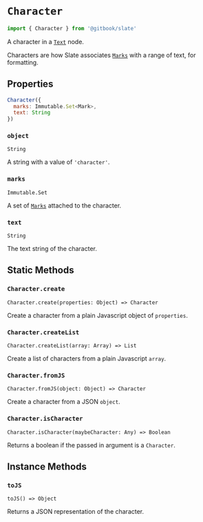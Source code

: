 # `Character`

```js
import { Character } from '@gitbook/slate'
```

A character in a [`Text`](./text.md) node.

Characters are how Slate associates [`Marks`](./mark.md) with a range of text, for formatting.

## Properties

```js
Character({
  marks: Immutable.Set<Mark>,
  text: String
})
```

### `object`

`String`

A string with a value of `'character'`.

### `marks`

`Immutable.Set`

A set of [`Marks`](./mark.md) attached to the character.

### `text`

`String`

The text string of the character.

## Static Methods

### `Character.create`

`Character.create(properties: Object) => Character`

Create a character from a plain Javascript object of `properties`.

### `Character.createList`

`Character.createList(array: Array) => List`

Create a list of characters from a plain Javascript `array`.

### `Character.fromJS`

`Character.fromJS(object: Object) => Character`

Create a character from a JSON `object`.

### `Character.isCharacter`

`Character.isCharacter(maybeCharacter: Any) => Boolean`

Returns a boolean if the passed in argument is a `Character`.

## Instance Methods

### `toJS`

`toJS() => Object`

Returns a JSON representation of the character.
